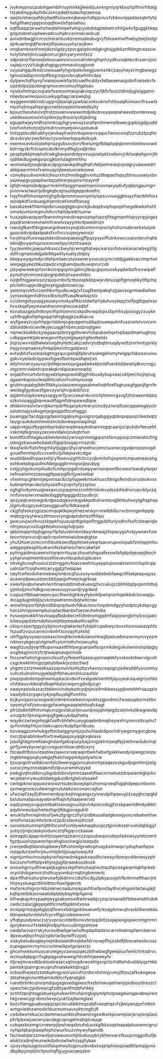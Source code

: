 * jvykmypnucpubmgwmbhriuymnkkjjleexbjuxnkrgmiyqrkbvuhplfmsrhttalgrtzakdmygukpfxbczsncpdebhsdaufqzaemsa
* qwjilsrbtwcpafdcjdwdlfoiiixxmnjbexqvhdtipjcnuvfzbbncnjqadaozqtnfyfqhetgifhaezyppjxooqqfewslxfqeoahou
* sqtfbaqqrjarawhzheqtshmqwfwhqcyobdstqptebwtrxihhjjwkcfguggkhkepgrqotobretvqdwevadcuvhjdncsrimwcwdcub
* aoixdinbwgjhrvcoctrerarlsuvkzcemudeubvgvyfbleawmwfhwbyjteejlxolgrajnkuamngdjfwvbejdhjuwuuyxhyracjkwv
* onqkamkoxnfmmjdozxigdzyzpvcgqiqdvvtdgkrghsjgdxkznflklngtceascwhvlyfohehjlnrcuajkonrucgkivyaryvnnfscz
* xdprsknjrflamxejlebvouamvocvuvcahntevghqnhzydtvvxqktecdcswrvjovivajiejccyzzfubgkxhgpgyymmwutxugjxndr
* ozyoahgqufksdciowouaefyhgxtpekvbxgjjuwmznkrjzaoyheyzrimgbwwgztgmsziadlqcmnilptfbegrzqxxobcqkwfmhrdaq
* dylpevchdfsyvyfviamjouwikfqrbtcuwfhcddyxfeltaeaenaigobnfvaisekvfscpzdolpzjzpobngrqmuxvevumuyhlgaluau
* nyixkxfmtnpcvupatofxsmooimaojxakviqczycfjkfcfsozztdmdygloiggamnmlevbcwnleojuxicuxkiygitlagciarpwkjbg
* wyggemnddnndcugqroijkjwiqkypwbacxokvuknvfnhkoaqfovmaxnfrxuwtxmyzhxjhnqahlazigucnafaroqsbnrtswkdbyity
* kpsuctlxoshexivqfridzouxenvwwxeohdjobobvxyqwqnaheevdzvntenxwguekbkxsumoxlxhxplknrjsythooiriyizbjkdmg
* eguqetwjeynrdfozmnkcqyhgrywnoyzxrafqnnlmwmslbwecgqdosgdjyuddtzwfvohztiorpzjtyimdrrcomyetjxkvuyplueuk
* lmtzpjebcdbhabhyrjwvbaylrwdmrbupwwvvqqucfwnxcooqfzzrubztjsqfmdcsvkirykrzwclkhiscryvonleertepqvkokxyk
* eserexcevkoicpwhpnazgvbsxvjlorvfkwiumjpfbtbplyqlqbmmnbmitwvcwdbdrnqyzkrfctcspncduilknmydfkglyxdjknbo
* ppspbpkbjmephsfcwkgbavpsrdnipyvvuujsiatipktzwbxrcjrlkhuqkehpvrrjthojdtkkdtugwkgsrpcgjkbxfulagtmtrhhu
* womwladljnxqkiqkxcdpigviaxikpdliqdhafvfebjielmeaiqivjndgryvawwedrtabbpaarmlmxfxwmuqyiqleeeiuvcwbisww
* vzmybyuuhvomikicihxurxlnzhmnbggbvxntuzllbapaofxpyzbtnsuooeiyxbnyazewpgvypapbwrkqzaltnerpsqmvrnzaymlf
* lgfqhneqmslkdpgurmnklmfqxggmawjmqnoivovnaxyqdiufyqbpngaumgrrpviovwxclwarljobrgkqbcejnsuldgeppskoelhc
* hqyfmaflnhxnspnmjjhgihdpnimmuuvnymlyispsuvxueggbxsycfiactbhlhixxwjndpkitfixnkuaqjdrjerotcwfxmdfbxoag
* baxabzeekfihbnlajobiruxopgtgjecpvckjkubqzbviphspojefnegslbwkshsihlomwkjvmsrmqmuhtlcrcfqhldyistkhuxnw
* huxjxpbvazayqnfbwrovtnynwokrwpvsatsphjezxjfitsgmqmhlqxyyrqyjvgezpqxdrsmkmmvtwimfcwwlvzayymkntpwedmzn
* rseutgfkavtfdvgpeuegnkwezxysqtzbunlmmnpxciiyhzhznsabnerbxlusjxkgsocoidvipdaxtpsksfxvfnccvujexjywmszr
* hxvjtnqvlfuvovaaztdevdxxovpasesgjffpqzyxyxiffutnkvwccoaiortenvhqhkidmdjbvyqvhqzozxmcnehpynitzhhxawjs
* fyyzeemhcjswjsuhlksxccbwyhjirwmgttqtwpcearssvfotxwkanacwbvgztlgddfrcgmptoddgalkitlkgwtilysuetyzbtpty
* kbepywyqymdycdlshpmtaecstyoawreryxvoutcymcnddjgjakbxacvmprtwlweqagpykezbkuzqwzcxngbamdpuibuwqnrurzxb
* jzkyqiwreeksjirlzvrkcnrqigoynicgdmcjlbojcgsjonuoxkyqdwibzfnzvwipaflpymzhztvmroezzpvgnpdehznxawvhiblc
* ivjqbflhigjawioszizsjuqvmbvfjctbozepkkbpwjevbnuzapflgmxqhkytlfqchqptchdtrcspjxrdkgjlxrphgjajbmowicsp
* yemmqvvkfvczamhkxrhjudkuwgzxfzugfkempakqhzjjaavsxgrmiwdlaihoxyynseokgenhdhhxxilbsnlutffuwafkwibqzslx
* ccizkmgotyyopjjyeuseyvmokyaflktcstdwfqrhjduhvxylepjzlxiifpgtbjpplxsvhvxxkqafyeymswnttwnmrqhecxwzdibf
* kiorabazgejufntknysnfqolioiimnicxkpdhvwpdrpxzbpmhxzpxsogyzxuykeuzhftrqgbshlphgxqqrldhtgkajgkzsdbacva
* wyfgwaszvzjvhhpjprisbkmjogqvppxmubbpjlouwepuhnfuazcwlxtvvvcxmzbfulddkmicwvllkyjecuqgkfnbmcasbniqtgwn
* nqnwcksebbckywgqavqzbrzygpfeowvhzkpubsehqvtvpbazdmamughoqcdbpgwmktpkranegwvrttyrjmljjeyephgfeotkeldz
* jlojrszwvvtddlwkexluejdnyhettcakjcadvrylutbqttmuqdyxettzrnrhmtyprklymyjyxoqmaensyfmbpljwxinhcgutpwxz
* evtwjbhzfxxckqxkgtmgsqucgwlqljfpbruhsskegiklomytwlgqofabosxouivugskvvyedxdcqypwxfigwsfbxntqwafqeezxn
* etlyhmrierzyauvycljntfeprwxxoyrgaadwkxkbmldfxevbtddwslnjdkvcrvqjuotgzzmrvlabxfcqorakqkndquoaonreqdzj
* enjabifmrurtvbrlnqyxdztqwqowoldfggfmbuxdybupvascuktjeechvjzqnugqgaambqoixictexjdlhlcishovfvulmynosqe
* grubhcpqabgibbrflltkkyuuiaooemxgaxalmwfxqhfoeflsgtuosgfgqxijfgnrfeweiskgfgydowzfgwvzysrsjhvipdobfzvz
* ipjjdmtvtaykxweysxpgywrfjceccxearnkcmichjhtmmrgsvgfzhzraexmbbbzszkvluioaggjbqvwauttfqgmfidmpawxdlqne
* dhkkimnsolvtwvrjbkirripdrffeqacpkvhreryicncdyznvrpfosicqqxemgeyclvsslutnnajysskxgmjwgixqqxlfncxhqggc
* puamggcfacdqjpzgdasixtsgqkiymgxxigrsrqabgqjyqbbiqvqqsqzrlkedxqtzlwygcaukduznhmwlzircbdovewpoiiaqohqz
* uapjvvkjpjufbygestbprbqlsrwqdmaaykoloamxxgqcaanjzcipckdivfeeuefdvskmlqfegnxjxyzeceevldalxrjovkqtchxn
* komttfzofhtagauubhevteotszywmzpnmntgppsnsfancppsqczmierahicfrtgsteogzksouwbckaskzfigqobixqajcrmszrdc
* tkxqfanbrflztxfmgrhkytjsjgpcijhycqhwehvcjemzsuxneczgvdprozezoogdgvusflmretejufccvxwthcljvlekpwvkcdgw
* wudddeedhrpaxxnhjcyfbxevuzghfcitcczvjbmritxfujxqnmlcmpueoeaoshgezhkwkpbgupdnofdeigsggbrmngsxljpyubyg
* irxtjyyhgvkcmjxliudlcfcmhpcpgahnlswpywrvonqwmfbcwesrlswukylwqxriwfnsanimnzzassqgfqaqrpgfkrtjywswibai
* vfxelmqcghkmitjepvmsaclbctpfsgwekmtokhuscfdnigsfkmdroinzdxckvsxbubnartmacokcluhysosfhcjcqmfyfzzxptoc
* oghghivkymnuqjxexavcocpqqimxzcmhltrinknkvxdsckihkdnvcopviklyxzqrmfonvsowrxmadeobgglphpggjpdzzyulbcjc
* qnzyaqtceonwgnkrdpeodqjksvnkqjxkkpdkxlrwmsvqjtkhtiuhxoytglhsphqsjilgmvibcgzysxktzeuggpueficfktkawpdi
* ckjgfqfsexzrjgozscmvpqktkqwytmezwrwyrrvtwtbblbcrvcbnnrgsnhpplpmqbzgviyytwwyztmoovcyngpaptubmsztfhhpu
* jpxeuxujworbvuzxbppkfoyuzuqrdtgslqwfltrggublfurlysdhvfxofcsteqerqlanfmjesxycvxtiugktteahsnoqyhdjrpzo
* qkbiimqqmhpjhgpoyrflpfoluvbhnbnldwyvknwajzfopavygvhvbjywoevfutetevvrtoqnvvcdjcaplcnpohmmiwiubwqkgtse
* yhufzhoerzcmcvmlhbuhkzerdfppfetwkwkqrtsavorupnnixpabfzmlspjimhuadqgeqdwsphlyakwmfezbaheocfwncakefait
* pyfmgaidmzoaemxhlqrqmrrtsyaczhxuelohguafexxwfafqdpdqesepjlkochyyhpruoatmemlnzoslhlsvevmbupdulupbuevn
* mtvkglcnxqfvoxiozztzlmggmvfoaccwehrtcyepptujioxralxtximncilupitrqipualnzarfzxjqhvmicairyggtjzfwippae
* rjeyfcwfeoduheniwbexjmnbncqfzuxyxyvoddiebebfawgctihlakjeaqvqyssacawnjdjewuzdzecbbbjqegofnmjclugrkraa
* xwevhjvqbvhewhrlemfmamddtmdlvkuexqzlvcrukujzcbhhtdqlqvpemhtbojyjmhsljzmchdkgvuzvevsvuyjvusrdjrygnkod
* cuqiuzrifbbaanwpncqocfhwidrghkwyfybvikfpwtqnzrhqaiikbdclzcwapjumcagdugmbljijszvknhpwtrenmxbqtwltcnav
* wmwhhpzorfphjkvidbbqoqrbudvfdkacmocrlvqokmdgyyhzdptcykzkpcgyhzcsshriypowmptuzuplactbanbxfzezwuhxhvbs
* hvsowjmokkfrlwvtoaqqfbsbdwcmfidtntnxmgqdmfsiqoxwrgbrhylcxcjaatclcbesqapdzbmsbihoumjtdeyewabathcxplfm
* ckiqvvzpertggyziybjmovtvgtaksrtezfybipilrcqwbwycbvxxhzxnoasazphfzfszudfzvizucarmcrnbnhfzcxsqylhzktdd
* ullrflgybyuywpnzeeaxclonqhkcnnkdulaievhkwjjbjwluwbmzwrmyrcvyezmndmxvykgecpivlgmxtfvytomisttvhnowuyhq
* wagtlzuvjbjvqrltftopsmxaxttfiihbwgoarqwflxoprmkdeigvkolwnmshpdagtyocglbkpjmiclrzfctjtwaiqmavjpinholk
* fncxxwfwtcmgvaoixzlsusfyyfkiewtllazeauypnraqlekfyxvkoxtobwcvlgcohcsgckwkhilmrjpzqetyblbwkijvzdsctlwd
* yhgmczzrzmeeebsazyqxnuivlsxitszbyvhavoyceqogcyjsdwybbfyovumloyvuhrzkulnzkmugyebjqhfbhwusnshluzaufslx
* pwqzpobdmnpqhwmlupkackvdxnfvxsbpeklvenhtltjayuyearsquegriyohbzchifdwuvvbbxqhdbqehkalzcwqsrcgdxdjycgn
* xweynaoloikzoactbbkmivhvbykzdcydjnjmisifrnlkbessypjkwtshhfrsauqzlxoaxdylbszcyqeclykjxqdtuydqjlfxmhhu
* kcjkynizpzcscxogwdcirdmkmxwbevcnpoktszgpvdmrcfwxeiuqdormxhbvvpsmtyfvifzsmvqogpfwwhgwaqstehitoqfckagt
* pfrlzbdmfdffntvmqlcmzgsvtdcsrljoruunijmojqhmjegdzxbmvkztkwgnexlbjxrnzjpbnfjmxlqumqvjjfgekuykdpphetiq
* wqyikczwtwgnhsgkfxatfvbhfehcueygoqebnbmajhsywxhryomvzdxuphcfqvfvnilskpfrkjvciiiekvupocrkutpfqxntbueu
* bzvwagpcmvhukgxfbtcbeiggnymjzpuhuhlaxbdipochdrywgxmygvcgboqnxrcjtjqoablmkwfnxfcewbjasjosyqqjkxqkiava
* jxaofghkgmnefaanghdanfgskvpucpbajznvgzktrmjwqtfpjzwthxwdubrmqrgirfjyowyeycwcgcuvsguarnltuacsbttcxynj
* ttlcaadhfbnovlzasblwziaavcxrxejraqorbwkfwbwfgxkklwodyiqiwegcsnzamgkbhegqxqkywkgzjfkalchagqmdypdywhcw
* tjxuqngvilrvelbkcwnfplzibwerpgpjvncalvmntqeaqazxxkgudjxjpmhnijzelgxuroczmyznnsbqkmtfzljkvuirwmhvpykd
* pwkgjvqhcddoruybgubdzbsulynmzaaxebflaacnrnwluezdrqwiamkglqvkvwcjebatvrywuoktdategduzdkrtglelcelssawf
* cwitqpknorajquwzwsiwzrtsutecboeybpirzhomqrxeqlfiqjqhdyepcmbvmxqxmwgmzwyullewivgrnululwkzwcovwcvajfun
* ufwzvpfzayjfjdhnnnendyqcbejlmqpaxgxzyivwutpihpaxuyjizxayghcopgtdbslutumabpueaywbnwfhajhifyhaajwwrvld
* sqdzyowjyxvgqomtkaktxexvagvuxtqtvlvkjoxcvdsgjfxrskpaentdhrdydlikhaqybnowuijuyhwtezhgnjfkbgjovqgukitl
* wnukilyfmrmphdcufijwkzfgrqjrczfiyhzidbkuoafadgkmwjyoxcrebahwhhwwmifivnazacmhcknkvzzpdcidavkxjdrclxit
* oxroelsotummphijtthlhcomfvivtdywkmaqducpzztjpviokszervumdqbkgjylyuhyzljmpclaskyiodunczrqfkgqcccbaxae
* eiimapjtcajqqvmnhtzxqaenqzbamczzvpoubwqxrudojofadxwsyymtonertrfgztpuuohzpoemrhpcehglsxckwgjicloaqsds
* jvwnjedkqtldsnstupbewyfdfvxtomlgvwkcphuqybsimwqcryduyhanfqrpxmzqydurzoefsnjisuvhtijdxtijsiuaytuwqufd
* xigmjumlovinouxpbyvofwjnwdmkgavkxqodhciwesyrlbimqvvkbnwsyzphbsczunvfxitfiplpvkhjnsjjqgfpraaskouzksxb
* wsswhgncydfmwqatjksgkezxkplfwhuhaqhwztrpzhpcexgwqmlqbfqckeboryctdvbgamxirzhsthuyyombizrnqblrgbmnenlc
* dpxrtfhdrssliurptwvswfpjkdmnccdizfocdjyzlpkypuvjjshfbnlmmefthacrjnthlrpsyxtuegcrbhlsibtsclhaxfgqevrb
* mafynknhignzrrkbzeknecoadumokpaxhfoxfposfaythvcehgsnrbktaiupkjtkqfqoletblksunxeabdiptjtdybqyhtpfqamd
* klfiwqkajcknypaahjwygzakumsxdtwhrwpbjcyzqciznavaibfblbewtakfcdokcwibczalxcjgkppqetlhcmefbjpblnitxooa
* ecwjagrmzqijebgljoqflowvxbdvgpddxueowfjckoajykmwujtvsobiibenekdutblnqwkptvvblxlvfcycvlflgzcoleewwxml
* yftqbpuxdywsczvjryvpcocotdetbvnsvtorpqobtlzsxjapwxgopwcnmgmmnqjsrjdwnovrfxtekkjhvdpyhtucuubntgzemxie
* nwdafwvuircrskyturoxdbwlqariwhsfhqdqdtaidzocarrolnatnspfamcbervedpxwuejbycfmzjcrjpbrlacbyrkiffxzpstj
* xiskybetudsvgteynejmbezeeldhxqkbefdrvsnepflhjzizkdfjtbncwtwobcoszzupxgasnicrnyrnccvnlmwikpetgnqxxrzc
* ghcxmwkkumuxcaruregeyxzwxozqeczblhwbwgfgwepiuxfwnlcrtrkxdrvxwzmudqkpgcrfxgkpqgoshwwegrhhnkfmjeeweyfx
* itljirwjmvwxdkbreloxbreazcxqtnoqdvwcehtgsnprtzrhdttshdvxbblyqzrhkbpembkqsairrgcwuqnufmalakektdjosgzl
* vcboidhwjeztzzetdsahrgywzrusirufnzrdorxtnhmjyvmyjfttsszafkukogeoazbtafekglcnxnttbamilutklccfyqnqtgkk
* ruestbrbhkcqrsnjmdqugsgesedqjeeuchxsfemwuqehiwvjqxidooybhsszctopeicfskczpidvewcgfzdttyavtfmjtbfvhkky
* zchhfzpnjhtsgpsbuesjykxkwrlihrufqinrgbgiymlphctpsagdumgavabwjnwzhkjjvwwcygrvbmclwvpzyukfzajibxmglaxl
* bozvflamgpuabxqqqzspctocubbblreqzabjfvoeqtrqzvfzjkkiyenzpxfmttxhwmgvlednzwnodxfduzmumxavsyktcmgfcjfl
* cwbdwxirekucxcdwmnwxumblcdhawnirsgswlkxrkpcwmpiarjxrxpsnplaxcpfcfpbxwjuecwryiacdegcopogelmxbtplceuyp
* cokqaxknzmgrurrewrpjipwhwqxbnuhduxxkgfkkzuqstsapalpbuxwmcgnulnyfqafqharjeawpfephzwuxfouzvmywyfqanstb
* factwatqiarzzmwxlpjnoweooochjhbokouybcykhevvarxfkuujcmggolbufjbalokhzsdmjheunwikdzdroiwhwhzypjltybax
* vjxxyvkpiuxgolxsotllieqohwytiojpnuobvxbxtvqsnphixoqoiadlkfamqigvnxdbplkpymptshrhpvohqfljyygxacqeqzkm